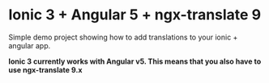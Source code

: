 # Ionic 3 + Angular 5 + ngx-translate 9

Simple demo project showing how to add translations to your ionic + angular app.

**Ionic 3 currently works with Angular v5. This means that you also have to use ngx-translate 9.x**
